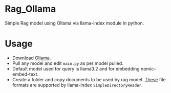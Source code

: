 # Rag_Ollama
Simple Rag model using Ollama via llama-index module in python.

# Usage
<ul>
  <li>Download <a href="https://ollama.com/download">Ollama</a>.</li>
  <li>Pull any model and edit <code>main.py</code> as per model pulled.</li>
  <li>Default model used for query is llama3.2 and for embedding nomic-embed-text.</li>
  <li>Create a folder and copy documents to be used by rag model. <a href="https://docs.llamaindex.ai/en/stable/module_guides/loading/simpledirectoryreader/">These</a> file formats are supported by llama-index <code>SimpleDirectoryReader</code>.</li>
</ul>

